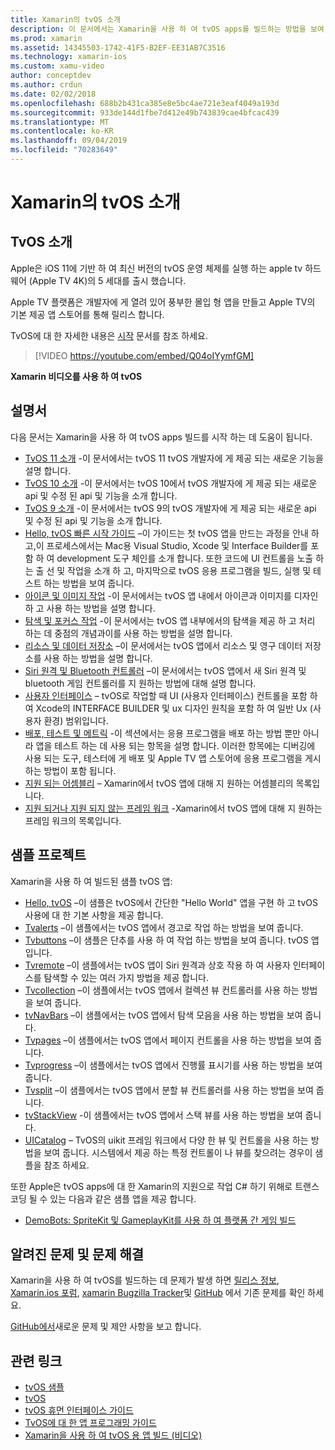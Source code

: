 ```yaml
---
title: Xamarin의 tvOS 소개
description: 이 문서에서는 Xamarin을 사용 하 여 tvOS apps를 빌드하는 방법을 보여 주는 다양 한 가이드 및 샘플에 연결 합니다. 이 가이드에서는 사용자 인터페이스 개발, 데이터 저장소, 아이콘 등의 다양 한 기능에 대해 설명 합니다.
ms.prod: xamarin
ms.assetid: 14345503-1742-41F5-B2EF-EE31AB7C3516
ms.technology: xamarin-ios
ms.custom: xamu-video
author: conceptdev
ms.author: crdun
ms.date: 02/02/2018
ms.openlocfilehash: 688b2b431ca385e8e5bc4ae721e3eaf4049a193d
ms.sourcegitcommit: 933de144d1fbe7d412e49b743839cae4bfcac439
ms.translationtype: MT
ms.contentlocale: ko-KR
ms.lasthandoff: 09/04/2019
ms.locfileid: "70283649"
---
```

# <a name="introduction-to-tvos-in-xamarin"></a>Xamarin의 tvOS 소개

## <a name="introducing-tvos"></a>TvOS 소개

Apple은 iOS 11에 기반 하 여 최신 버전의 tvOS 운영 체제를 실행 하는 apple tv 하드웨어 (Apple TV 4K)의 5 세대를 출시 했습니다.

Apple TV 플랫폼은 개발자에 게 열려 있어 풍부한 몰입 형 앱을 만들고 Apple TV의 기본 제공 앱 스토어를 통해 릴리스 합니다.

TvOS에 대 한 자세한 내용은 [시작](~/ios/tvos/get-started/index.md) 문서를 참조 하세요.

> [!VIDEO https://youtube.com/embed/Q04oIYymfGM]

**Xamarin 비디오를 사용 하 여 tvOS**

## <a name="documentation"></a>설명서

다음 문서는 Xamarin을 사용 하 여 tvOS apps 빌드를 시작 하는 데 도움이 됩니다.

- [TvOS 11 소개](~/ios/tvos/platform/introduction-to-tvos11.md) -이 문서에서는 tvOS 11 tvOS 개발자에 게 제공 되는 새로운 기능을 설명 합니다.
- [TvOS 10 소개](~/ios/tvos/platform/introduction-to-tvos10/index.md) -이 문서에서는 tvOS 10에서 tvOS 개발자에 게 제공 되는 새로운 api 및 수정 된 api 및 기능을 소개 합니다.
- [TvOS 9 소개](~/ios/tvos/platform/tvos9.md) -이 문서에서는 tvOS 9의 tvOS 개발자에 게 제공 되는 새로운 api 및 수정 된 api 및 기능을 소개 합니다. 
- [Hello, tvOS 빠른 시작 가이드](~/ios/tvos/get-started/hello-tvos.md) –이 가이드는 첫 tvOS 앱을 만드는 과정을 안내 하 고,이 프로세스에서는 Mac용 Visual Studio, Xcode 및 Interface Builder를 포함 하 여 development 도구 체인를 소개 합니다. 또한 코드에 UI 컨트롤을 노출 하는 출 선 및 작업을 소개 하 고, 마지막으로 tvOS 응용 프로그램을 빌드, 실행 및 테스트 하는 방법을 보여 줍니다.
- [아이콘 및 이미지 작업](~/ios/tvos/app-fundamentals/icons-images.md) -이 문서에서는 tvOS 앱 내에서 아이콘과 이미지를 디자인 하 고 사용 하는 방법을 설명 합니다.
- [탐색 및 포커스 작업](~/ios/tvos/app-fundamentals/navigation-focus.md) -이 문서에서는 tvOS 앱 내부에서의 탐색을 제공 하 고 처리 하는 데 중점의 개념과이를 사용 하는 방법을 설명 합니다.
- [리소스 및 데이터 저장소](~/ios/tvos/app-fundamentals/resources-data-storage.md) –이 문서에서는 tvOS 앱에서 리소스 및 영구 데이터 저장소를 사용 하는 방법을 설명 합니다.
- [Siri 원격 및 Bluetooth 컨트롤러](~/ios/tvos/platform/remote-bluetooth.md) –이 문서에서는 tvOS 앱에서 새 Siri 원격 및 bluetooth 게임 컨트롤러를 지 원하는 방법에 대해 설명 합니다.
- [사용자 인터페이스](~/ios/tvos/user-interface/index.md) – tvOS로 작업할 때 UI (사용자 인터페이스) 컨트롤을 포함 하 여 Xcode의 INTERFACE BUILDER 및 ux 디자인 원칙을 포함 하 여 일반 Ux (사용자 환경) 범위입니다.
- [배포, 테스트 및 메트릭](~/ios/tvos/deploy-test/index.md) -이 섹션에서는 응용 프로그램을 배포 하는 방법 뿐만 아니라 앱을 테스트 하는 데 사용 되는 항목을 설명 합니다. 이러한 항목에는 디버깅에 사용 되는 도구, 테스터에 게 배포 및 Apple TV 앱 스토어에 응용 프로그램을 게시 하는 방법이 포함 됩니다.
- [지원 되는 어셈블리](~/ios/tvos/internals/assemblies.md) – Xamarin에서 tvOS 앱에 대해 지 원하는 어셈블리의 목록입니다.
- [지원 되거나 지원 되지 않는 프레임 워크](~/ios/tvos/internals/frameworks.md) -Xamarin에서 tvOS 앱에 대해 지 원하는 프레임 워크의 목록입니다.

## <a name="sample-projects"></a>샘플 프로젝트

Xamarin을 사용 하 여 빌드된 샘플 tvOS 앱:

- [Hello, tvOS](https://docs.microsoft.com/samples/xamarin/ios-samples/tvos-hello-tvos) –이 샘플은 tvOS에서 간단한 "Hello World" 앱을 구현 하 고 tvOS 사용에 대 한 기본 사항을 제공 합니다.
- [Tvalerts](https://docs.microsoft.com/samples/xamarin/ios-samples/tvos-tvalerts) –이 샘플에서는 tvOS 앱에서 경고로 작업 하는 방법을 보여 줍니다.
- [Tvbuttons](https://docs.microsoft.com/samples/xamarin/ios-samples/tvos-tvbuttons) –이 샘플은 단추를 사용 하 여 작업 하는 방법을 보여 줍니다. tvOS 앱입니다.
- [Tvremote](https://docs.microsoft.com/samples/xamarin/ios-samples/tvos-tvremote) –이 샘플에서는 tvOS 앱이 Siri 원격과 상호 작용 하 여 사용자 인터페이스를 탐색할 수 있는 여러 가지 방법을 제공 합니다.
- [Tvcollection](https://docs.microsoft.com/samples/xamarin/ios-samples/tvos-tvcollection) –이 샘플에서는 tvOS 앱에서 컬렉션 뷰 컨트롤러를 사용 하는 방법을 보여 줍니다.
- [tvNavBars](https://docs.microsoft.com/samples/xamarin/ios-samples/tvos-tvnavbars) –이 샘플에서는 tvOS 앱에서 탐색 모음을 사용 하는 방법을 보여 줍니다.
- [Tvpages](https://docs.microsoft.com/samples/xamarin/ios-samples/tvos-tvpages) –이 샘플에서는 tvOS 앱에서 페이지 컨트롤을 사용 하는 방법을 보여 줍니다.
- [Tvprogress](https://docs.microsoft.com/samples/xamarin/ios-samples/tvos-tvprogress) –이 샘플에서는 tvOS 앱에서 진행률 표시기를 사용 하는 방법을 보여 줍니다.
- [Tvsplit](https://docs.microsoft.com/samples/xamarin/ios-samples/tvos-tvsplit) –이 샘플에서는 tvOS 앱에서 분할 뷰 컨트롤러를 사용 하는 방법을 보여 줍니다.
- [tvStackView](https://docs.microsoft.com/samples/xamarin/ios-samples/tvos-tvstackview) -이 샘플에서는 tvOS 앱에서 스택 뷰를 사용 하는 방법을 보여 줍니다.
- [UICatalog](https://docs.microsoft.com/samples/xamarin/ios-samples/tvos-uicatalog) – TvOS의 uikit 프레임 워크에서 다양 한 뷰 및 컨트롤을 사용 하는 방법을 보여 줍니다. 시스템에서 제공 하는 특정 컨트롤이 나 뷰를 찾으려는 경우이 샘플을 참조 하세요.

또한 Apple은 tvOS apps에 대 한 Xamarin의 지원으로 작업 C# 하기 위해로 트랜스 코딩 될 수 있는 다음과 같은 샘플 앱을 제공 합니다.

- [DemoBots: SpriteKit 및 GameplayKit를 사용 하 여 플랫폼 간 게임 빌드](https://developer.apple.com/library/prerelease/tvos/samplecode/DemoBots/)

## <a name="known-issues-and-troubleshooting"></a>알려진 문제 및 문제 해결

Xamarin을 사용 하 여 tvOS를 빌드하는 데 문제가 발생 하면 [릴리스 정보](https://docs.microsoft.com/xamarin/ios/release-notes/), [Xamarin.ios 포럼](https://forums.xamarin.com/categories/ios), [xamarin Bugzilla Tracker](https://bugzilla.xamarin.com/query.cgi?product=iOS)및 [GitHub](https://github.com/xamarin/xamarin-macios/issues) 에서 기존 문제를 확인 하세요.

[GitHub에서](https://github.com/xamarin/xamarin-macios/issues)새로운 문제 및 제안 사항을 보고 합니다.


## <a name="related-links"></a>관련 링크

- [tvOS 샘플](https://docs.microsoft.com/samples/browse/?products=xamarin&term=Xamarin.iOS+tvOS)
- [tvOS](https://developer.apple.com/tvos/)
- [tvOS 휴먼 인터페이스 가이드](https://developer.apple.com/tvos/human-interface-guidelines/)
- [TvOS에 대 한 앱 프로그래밍 가이드](https://developer.apple.com/library/prerelease/tvos/documentation/General/Conceptual/AppleTV_PG/)
- [Xamarin을 사용 하 여 tvOS 용 앱 빌드 (비디오)](https://university.xamarin.com/lightninglectures/tvos-with-xamarin)
